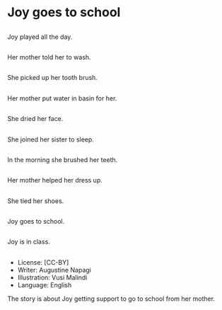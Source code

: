 # Joy goes to school

##
Joy played all the day.

##
Her mother told her to wash.

##
She picked up her tooth brush.

##
Her mother put water in basin for her.

##
She dried her face.

##
She joined her sister to sleep.

##
In the morning she brushed her teeth.

##
Her mother helped her dress up.

##
She tied her shoes.

##
Joy goes to school.

##
Joy is in class.

##
* License: [CC-BY]
* Writer: Augustine Napagi
* Illustration: Vusi Malindi
* Language: English

The story is about Joy getting
support to go to school from her
mother.
